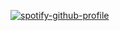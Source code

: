 [![spotify-github-profile](https://spotify-github-profile.vercel.app/api/view?uid=patrick.bonini13&cover_image=true&theme=novatorem&show_offline=false&background_color=121212&interchange=false&bar_color=53b14f&bar_color_cover=true)](https://spotify-github-profile.vercel.app/api/view?uid=patrick.bonini13&redirect=true)
